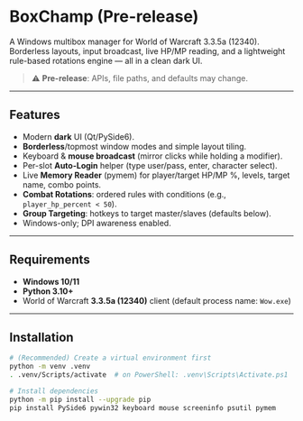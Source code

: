 # BoxChamp (Pre-release)

A Windows multibox manager for World of Warcraft 3.3.5a (12340). Borderless layouts, input broadcast, live HP/MP reading, and a lightweight rule-based rotations engine — all in a clean dark UI.

> ⚠️ **Pre-release**: APIs, file paths, and defaults may change.

---

## Features

- Modern **dark** UI (Qt/PySide6).
- **Borderless**/topmost window modes and simple layout tiling.
- Keyboard & **mouse broadcast** (mirror clicks while holding a modifier).
- Per-slot **Auto-Login** helper (type user/pass, enter, character select).
- Live **Memory Reader** (pymem) for player/target HP/MP %, levels, target name, combo points.
- **Combat Rotations**: ordered rules with conditions (e.g., `player_hp_percent < 50`).
- **Group Targeting**: hotkeys to target master/slaves (defaults below).
- Windows-only; DPI awareness enabled.

---

## Requirements

- **Windows 10/11**
- **Python 3.10+**
- World of Warcraft **3.3.5a (12340)** client (default process name: `Wow.exe`)

---

## Installation

```bash
# (Recommended) Create a virtual environment first
python -m venv .venv
. .venv/Scripts/activate  # on PowerShell: .venv\Scripts\Activate.ps1

# Install dependencies
python -m pip install --upgrade pip
pip install PySide6 pywin32 keyboard mouse screeninfo psutil pymem
